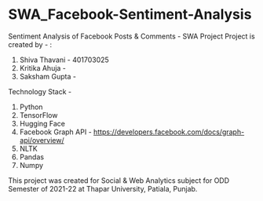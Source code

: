 # SWA_Facebook-Sentiment-Analysis
Sentiment Analysis of Facebook Posts &amp; Comments - SWA Project
Project is created by - :
1. Shiva Thavani - 401703025
2. Kritika Ahuja -
3. Saksham Gupta -

Technology Stack -
 1. Python
 2. TensorFlow
 3. Hugging Face
 4. Facebook Graph API - https://developers.facebook.com/docs/graph-api/overview/
 5. NLTK
 6. Pandas
 7. Numpy

This project was created for Social & Web Analytics subject for ODD Semester of 2021-22 at Thapar University, Patiala, Punjab.
